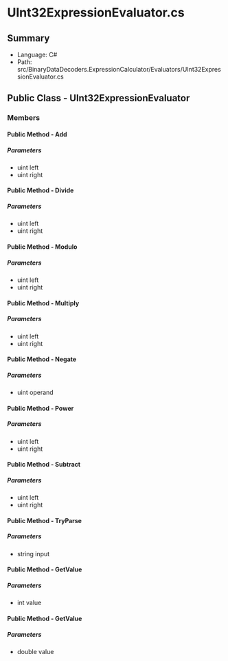 ﻿# UInt32ExpressionEvaluator.cs

## Summary

* Language: C#
* Path: src/BinaryDataDecoders.ExpressionCalculator/Evaluators/UInt32ExpressionEvaluator.cs

## Public Class - UInt32ExpressionEvaluator

### Members

#### Public Method - Add

#####  Parameters

 - uint left 
 - uint right 

#### Public Method - Divide

#####  Parameters

 - uint left 
 - uint right 

#### Public Method - Modulo

#####  Parameters

 - uint left 
 - uint right 

#### Public Method - Multiply

#####  Parameters

 - uint left 
 - uint right 

#### Public Method - Negate

#####  Parameters

 - uint operand 

#### Public Method - Power

#####  Parameters

 - uint left 
 - uint right 

#### Public Method - Subtract

#####  Parameters

 - uint left 
 - uint right 

#### Public Method - TryParse

#####  Parameters

 - string input 

#### Public Method - GetValue

#####  Parameters

 - int value 

#### Public Method - GetValue

#####  Parameters

 - double value 

